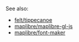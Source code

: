 See also:

- [felt/tippecanoe](http://github.com/felt/tippecanoe)
- [maplibre/maplibre-gl-js](https://github.com/maplibre/maplibre-gl-js)
- [maplibre/font-maker](https://github.com/maplibre/font-maker)
